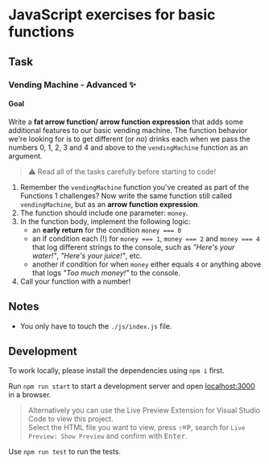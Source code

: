 # JavaScript exercises for basic functions

## Task

### Vending Machine - Advanced ✨

#### Goal

Write a **fat arrow function/ arrow function expression** that adds some additional features to our basic vending machine.
The function behavior we're looking for is to get different (or _no_) drinks each when we pass the numbers 0, 1, 2, 3 and 4 and above to the `vendingMachine` function as an argument.

> ⚠️ Read all of the tasks carefully before starting to code!

1. Remember the `vendingMachine` function you've created as part of the Functions 1 challenges? Now write the same function still called `vendingMachine`, but as an **arrow function expression**.
2. The function should include one parameter: `money`.
3. In the function body, implement the following logic:
   - an **early return** for the condition `money === 0`
   - an if condition each (!) for `money === 1`, `money === 2` and `money === 4` that log different strings to the console, such as _"Here's your water!"_, _"Here's your juice!"_, etc.
   - another if condition for when `money` either equals `4` or anything above that logs _"Too much money!"_
     to the console.
4. Call your function with a number!

## Notes

- You only have to touch the `./js/index.js` file.

## Development

To work locally, please install the dependencies using `npm i` first.

Run `npm run start` to start a development server and open [localhost:3000](http://localhost:3000) in a browser.

> Alternatively you can use the Live Preview Extension for Visual Studio Code to view this project.  
> Select the HTML file you want to view, press <kbd>⇧</kbd><kbd>⌘</kbd><kbd>P</kbd>, search for `Live Preview: Show Preview` and confirm with <kbd>Enter</kbd>.

Use `npm run test` to run the tests.
